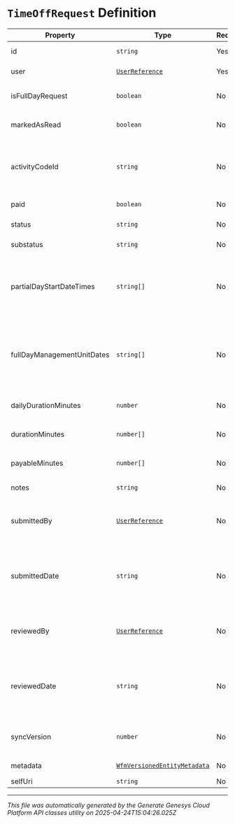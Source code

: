 # `TimeOffRequest` Definition

| Property | Type | Required | Description |
|----------|------|----------|-------------|
| id | `string` | Yes | The id of the time off request |
| user | [`UserReference`](userreference-definition.md) | Yes | The user that the time off request belongs to |
| isFullDayRequest | `boolean` | No | Whether this is a full day request (false means partial day) |
| markedAsRead | `boolean` | No | Whether this request has been marked as read by the agent |
| activityCodeId | `string` | No | The ID of the activity code associated with this time off request. Activity code must be of the TimeOff category |
| paid | `boolean` | No | Whether this is a paid time off request |
| status | `string` | No | The status of this time off request |
| substatus | `string` | No | The substatus of this time off request |
| partialDayStartDateTimes | `string[]` | No | A set of start date-times in ISO-8601 format for partial day requests.  Will be not empty if isFullDayRequest == false |
| fullDayManagementUnitDates | `string[]` | No | A set of dates in yyyy-MM-dd format.  Should be interpreted in the management unit's configured time zone.  Will be not empty if isFullDayRequest == true |
| dailyDurationMinutes | `number` | No | The daily duration of this time off request in minutes |
| durationMinutes | `number[]` | No | Daily durations for each day of this time off request in minutes |
| payableMinutes | `number[]` | No | Payable minutes for each day of this time off request |
| notes | `string` | No | Notes about the time off request |
| submittedBy | [`UserReference`](userreference-definition.md) | No | The user who submitted this time off request. The id may be 'System' if it was an automated process |
| submittedDate | `string` | No | The timestamp when this request was submitted. Date time is represented as an ISO-8601 string. For example: yyyy-MM-ddTHH:mm:ss[.mmm]Z |
| reviewedBy | [`UserReference`](userreference-definition.md) | No | The user who reviewed this time off request. The id may be 'System' if it was an automated process |
| reviewedDate | `string` | No | The timestamp when this request was reviewed. Date time is represented as an ISO-8601 string. For example: yyyy-MM-ddTHH:mm:ss[.mmm]Z |
| syncVersion | `number` | No | The sync version of this time off request for which the scheduled activity is associated |
| metadata | [`WfmVersionedEntityMetadata`](wfmversionedentitymetadata-definition.md) | No | The version metadata of the time off request |
| selfUri | `string` | No | The URI for this object |

---

*This file was automatically generated by the Generate Genesys Cloud Platform API classes utility on 2025-04-24T15:04:26.025Z*